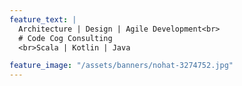 ```yaml
---
feature_text: |
  Architecture | Design | Agile Development<br>
  # Code Cog Consulting
  <br>Scala | Kotlin | Java

feature_image: "/assets/banners/nohat-3274752.jpg"
---
```

